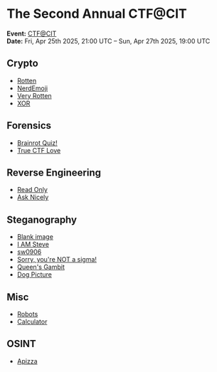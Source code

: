 # The Second Annual CTF@CIT
**Event:** [CTF@CIT](https://ctf.cyber-cit.club/)  
**Date:** Fri, Apr 25th 2025, 21:00 UTC – Sun, Apr 27th 2025, 19:00 UTC

## Crypto
- [Rotten](crypto/rotten.ipynb)
- [NerdEmoji](crypto/nerd.ipynb)
- [Very Rotten](crypto/very_rotten.ipynb)
- [XOR](crypto/xor.ipynb)
  
## Forensics
- [Brainrot Quiz!](forensics/brain.ipynb)
- [True CTF Love](forensics/true.ipynb)

## Reverse Engineering
- [Read Only](reverse/read.ipynb)
- [Ask Nicely](reverse/ask.ipynb)

## Steganography
- [Blank image](Steganography/blank.ipynb)
- [I AM Steve](Steganography/steve.ipynb)
- [sw0906](Steganography/sw0906.ipynb)
- [Sorry, you're NOT a sigma!](Steganography/sorry.ipynb)
- [Queen's Gambit](Steganography/queen.ipynb)
- [Dog Picture](Steganography/dog.ipynb)
  
## Misc
- [Robots](misc/robots.ipynb)
- [Calculator](misc/calc.ipynb)

## OSINT
- [Apizza](osint/apizza.ipynb)
